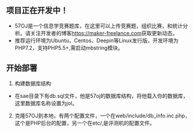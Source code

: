 项目正在开发中！
---
* 57OJ是一个信息学竞赛题库，在这里可以上传竞赛题，组织比赛，和统计分析。请关注开发者的博客<https://maker-freelance.com>获取更新动态。
* 推荐运行环境为Ubuntu，Centos、Deepin等Linux发行版，开发环境为PHP7.2，支持PHP5.5+,需启动mbstring模块。

开始部署
---

1. 构建数据库结构
* 在sae目录下有db.sql文件，他是57oj的数据库结构，将他载入你的数据库，这里数据库名称设置为jol。
2. 克隆57OJ到本地，有两个配置文件，一个在web/include/db_info.inc.php，这个是PHP后台的配置，另一个在etc/,是评测机的配置文件。